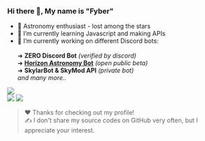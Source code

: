 

### Hi there 👋, My name is "Fyber"
- 🚀 Astronomy enthusiast - lost among the stars 
- 🌱 I’m currently learning Javascript and making APIs
- 🔭 I’m currently working on different Discord bots: <br>
   <br>➜ **ZERO Discord Bot** *(verified by discord)* <br>
   ➜ **[Horizon Astronomy Bot](https://discord.com/api/oauth2/authorize?client_id=1183177251316047983&permissions=18135499799616&scope=bot)** *(open public beta)* <br>
   ➜ **SkylarBot & SkyMod API** *(private bot)* <br> 
   *and many more..* <br>

<img src="http://github-profile-summary-cards.vercel.app/api/cards/profile-details?username=astrofyber&theme=dracula"> <br>
<img src="http://github-profile-summary-cards.vercel.app/api/cards/repos-per-language?username=astrofyber&theme=dracula">
<img src="http://github-profile-summary-cards.vercel.app/api/cards/most-commit-language?username=astrofyber&theme=dracula">

> ❤️ Thanks for checking out my profile! <br>
> ✍️ I don't share my source codes on GitHub very often, but I appreciate your interest.
